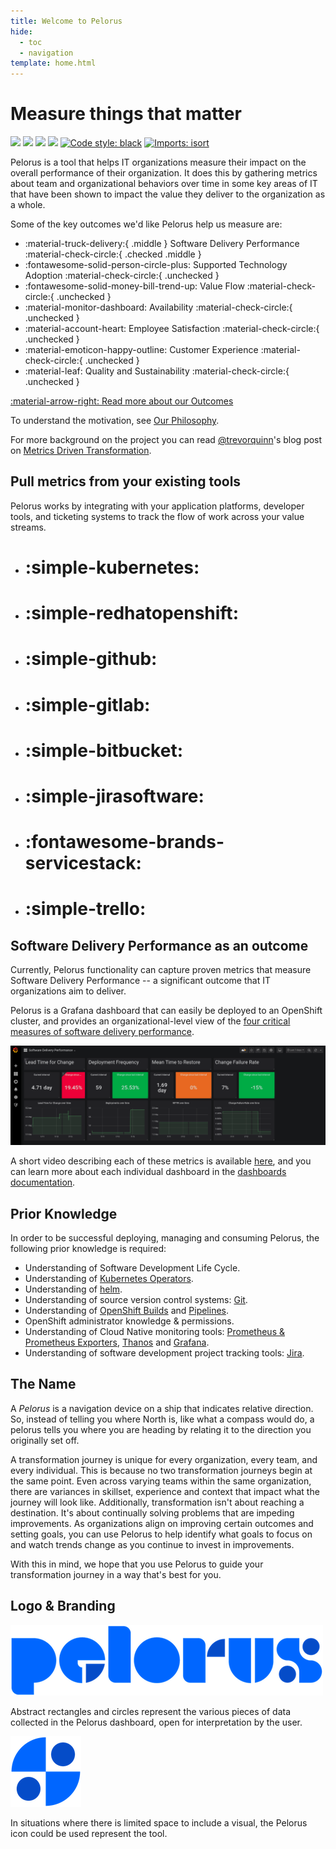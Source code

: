 ```yaml
---
title: Welcome to Pelorus
hide:
  - toc
  - navigation
template: home.html
---
```

# Measure things that matter

![](https://github.com/redhat-cop/pelorus/workflows/Pylama/badge.svg)
![](https://github.com/redhat-cop/pelorus/workflows/Unit%20Tests/badge.svg)
![](https://github.com/redhat-cop/pelorus/workflows/Conftest/badge.svg)
![](https://github.com/redhat-cop/pelorus/workflows/Chart%20Lint/badge.svg)
[![Code style: black](https://img.shields.io/badge/code%20style-black-000000.svg)](https://github.com/psf/black)
[![Imports: isort](https://img.shields.io/badge/%20imports-isort-%231674b1?style=flat&labelColor=ef8336)](https://pycqa.github.io/isort/)

Pelorus is a tool that helps IT organizations measure their impact on the overall performance of their organization. It does this by gathering metrics about team and organizational behaviors over time in some key areas of IT that have been shown to impact the value they deliver to the organization as a whole.

Some of the key outcomes we'd like Pelorus help us measure are:

<div class="grid cards" markdown>

-   :material-truck-delivery:{ .middle } Software Delivery Performance :material-check-circle:{ .checked .middle }
-   :fontawesome-solid-person-circle-plus: Supported Technology Adoption :material-check-circle:{ .unchecked }
-   :fontawesome-solid-money-bill-trend-up: Value Flow :material-check-circle:{ .unchecked }
-   :material-monitor-dashboard: Availability :material-check-circle:{ .unchecked }
-   :material-account-heart: Employee Satisfaction :material-check-circle:{ .unchecked }
-   :material-emoticon-happy-outline: Customer Experience :material-check-circle:{ .unchecked }
-   :material-leaf: Quality and Sustainability :material-check-circle:{ .unchecked }

</div>

[:material-arrow-right: Read more about our Outcomes](philosophy/outcomes/index.md)

To understand the motivation, see [Our Philosophy](philosophy/index.md).

For more background on the project you can read [@trevorquinn](https://github.com/trevorquinn)'s blog post on [Metrics Driven Transformation](https://www.openshift.com/blog/exploring-a-metrics-driven-approach-to-transformation).

<div class="grid popout" markdown>

<div markdown>

## Pull metrics from your existing tools

Pelorus works by integrating with your application platforms, developer tools, and ticketing systems to track the flow of work across your value streams.

</div>

<div class="flex cards" markdown>

-   # :simple-kubernetes:
-   # :simple-redhatopenshift:
-   # :simple-github:
-   # :simple-gitlab:
-   # :simple-bitbucket:
-   # :simple-jirasoftware:
-   # :fontawesome-brands-servicestack:
-   # :simple-trello:

</div>
</div>

## Software Delivery Performance as an outcome

Currently, Pelorus functionality can capture proven metrics that measure Software Delivery Performance -- a significant outcome that IT organizations aim to deliver.

Pelorus is a Grafana dashboard that can easily be deployed to an OpenShift cluster, and provides an organizational-level view of the [four critical measures of software delivery performance](https://blog.openshift.com/exploring-a-metrics-driven-approach-to-transformation/).

![Software Delivery Metrics Dashboard](img/sdp-dashboard.png)

A short video describing each of these metrics is available [here](https://www.youtube.com/watch?v=7-iB_KhUaQg), and you can learn more about each individual dashboard in the [dashboards documentation](Dashboards.md).

## Prior Knowledge

In order to be successful deploying, managing and consuming Pelorus, the following prior knowledge is required:

* Understanding of Software Development Life Cycle.
* Understanding of [Kubernetes Operators](https://www.redhat.com/en/topics/containers/what-is-a-kubernetes-operator).
* Understanding of [helm](https://helm.sh/).
* Understanding of source version control systems: [Git](https://git-scm.com/).
* Understanding of [OpenShift Builds](https://docs.openshift.com/container-platform/4.6/builds/understanding-image-builds.html) and [Pipelines](https://www.openshift.com/blog/jenkins-pipelines).
* OpenShift administrator knowledge & permissions.
* Understanding of Cloud Native monitoring tools: [Prometheus & Prometheus Exporters](https://prometheus.io/), [Thanos](https://thanos.io/) and [Grafana](https://grafana.com/).
* Understanding of software development project tracking tools: [Jira](https://www.atlassian.com/software/jira).

## The Name

A _Pelorus_ is a navigation device on a ship that indicates relative direction.  So, instead of telling you where North is, like what a compass would do, a pelorus tells you where you are heading by relating it to the direction you originally set off.

A transformation journey is unique for every organization, every team, and every individual. This is because no two transformation journeys begin at the same point. Even across varying teams within the same organization, there are variances in skillset, experience and context that impact what the journey will look like. Additionally, transformation isn't about reaching a destination. It's about continually solving problems that are impeding improvements. As organizations align on improving certain outcomes and setting goals, you can use Pelorus to help identify what goals to focus on and watch trends change as you continue to invest in improvements.

With this in mind, we hope that you use Pelorus to guide your transformation journey in a way that's best for you.

## Logo & Branding

![Pelorus Logo](img/Logo-Pelorus-A-Standard-RGB_smaller.png)

Abstract rectangles and circles represent the various pieces of data collected in the Pelorus dashboard, open for interpretation by the user.

![Pelorus Icon](img/Icon-Pelorus-A-Standard-RGB_smaller.png)

In situations where there is limited space to include a visual, the Pelorus icon could be used represent the tool.
